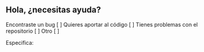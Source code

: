 ## Hola, ¿necesitas ayuda?

Encontraste un bug [ ]
Quieres aportar al código [ ]
Tienes problemas con el repositorio [ ]
Otro [ ]

Especifica: 
